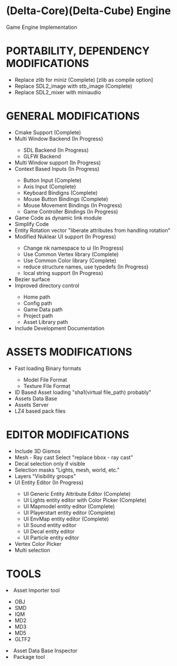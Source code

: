 # (Delta-Core)(Delta-Cube) Engine
Game Engine Implementation



<H1>PORTABILITY, DEPENDENCY  MODIFICATIONS</H1>
<ul>
  <li>Replace zlib for miniz (Complete) [zlib as compile option]</li>
  <li>Replace SDL2_image with stb_image (Complete)</li>
  <li>Replace SDL2_mixer with miniaudio</li>
</ul>

<H1>GENERAL MODIFICATIONS</H1>
<ul>
  <li>Cmake Support (Complete)</li>
  <li>Multi Window Backend (In Progress)</li>
  <ul>
    <li>SDL Backend (In Progress)</li>
    <li>GLFW Backend</li>
  </ul>
  <li>Multi Window support (In Progress)</li>
  <li>Context Based Inputs (In Progress)</li>
  <ul>
    <li>Button Input (Complete)</li>
    <li>Axis Input (Complete)</li>
    <li>Keyboard Bindigns (Complete)</li>
    <li>Mouse Button Bindings (Complete)</li>
    <li>Mouse Movement Bindings (In Progress)</li>
    <li>Game Controller Bindings (In Progress)</li>
  </ul>

  <li>Game Code as dynamic link module</li>
  <li>Simplify Code</li>
  <li>Entity Rotation vector "liberate attributes from handling rotation"</li>
  <li>Modified Nuklear UI support (In Progress)</li>
  <ul>
    <li>Change nk namespace to ui (In Progress)</li>
    <li>Use Common Vertex library (Complete)</li>
    <li>Use Common Color library (Complete)</li>
    <li>reduce structure names, use typedefs (In Progress)</li>
    <li>local string support (In Progress)</li>
  </ul>
  <li>Bezier surface</li>

  <li>Improved directory control</li>
  <ul>
    <li>Home path</li>
    <li>Config path</li>
    <li>Game Data path</li>
    <li>Project path</li>
    <li>Asset Library path</li>
  </ul>
  
  <li>Include Development Documentation</li>
</ul>

<H1>ASSETS MODIFICATIONS</H1>
<ul>
  <li>Fast loading Binary formats</li>
  <ul>
    <li>Model File Format</li>
    <li>Texture File Format</li>
  </ul>
  <li>ID Based Asset loading "sha1(virtual file_path) probably"</li>
  
  <li>Assets Data Base</li>
  <li>Assets Server</li>
  
  <li>LZ4 based pack files</li>
</ul>

<H1>EDITOR MODIFICATIONS</H1>
<ul>
  <li>Include 3D Gismos</li>
  <li>Mesh - Ray cast Select "replace bbox - ray cast"</li>
  <li>Decal selection only if visible</li>
  <li>Selection masks "Lights, mesh, world, etc."</li>
  <li>Layers "Visibility groups"</li>
  <li>UI Entity Editor (In Progress)</li>
  <ul>
    <li>UI Generic Entity Attribute Editor (Complete)</li>
    <li>UI Lights entity editor with Color Picker (Complete)</li>
    <li>UI Mapmodel entity editor (Complete)</li>
    <li>UI Playerstart entity editor (Complete)</li>
    <li>UI EnvMap entity editor (Complete)</li>
    <li>UI Sound entity editor</li>
    <li>UI Decal entity editor</li>
    <li>UI Particle entity editor</li>
  </ul>
  
  <li>Vertex Color Picker</li>
  <li>Multi selection</li>
</ul>

<H1>TOOLS</H1>
  <li>Asset Importer tool</li>
  <ul>
    <li>OBJ</li>
    <li>SMD</li>
    <li>IQM</li>
    <li>MD2</li>
    <li>MD3</li>
    <li>MD5</li>
    <li>GLTF2</li>
  </ul>
  <li>Asset Data Base Inspector</li>
  <li>Package tool</li>
<ul>
